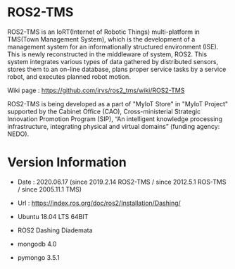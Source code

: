 # ROS2-TMS

ROS2-TMS is an IoRT(Internet of Robotic Things) multi-platform in TMS(Town Management System), which is the development of a management system for an informationally structured environment (ISE). This is newly reconstructed in the middleware of system, ROS2. This system integrates various types of data gathered by distributed sensors, stores them to an on-line database, plans proper service tasks by a service robot, and executes planned robot motion.

Wiki page : https://github.com/irvs/ros2_tms/wiki/ROS2-TMS

ROS2-TMS is being developed as a part of "MyIoT Store" in "MyIoT Project" supported by the Cabinet Office (CAO), Cross-ministerial Strategic Innovation Promotion Program (SIP), “An intelligent knowledge processing infrastructure, integrating physical and virtual domains” (funding agency: NEDO).

# Version Information

* Date : 2020.06.17 (since 2019.2.14 ROS2-TMS / since 2012.5.1 ROS-TMS / since 2005.11.1 TMS)  
  
* Url : https://index.ros.org/doc/ros2/Installation/Dashing/     

* Ubuntu 18.04 LTS 64BIT  

* ROS2 Dashing Diademata  

* mongodb 4.0  

* pymongo 3.5.1    


